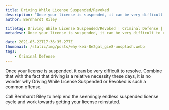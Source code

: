 ```yaml
---
title: Driving While License Suspended/Revoked
description: "Once your license is suspended, it can be very difficult to resolve. "
author: Bernhardt Riley

titletag: Driving While License Suspended/Revoked | Criminal Defense | Bernhardt Riley
metadesc: Once your license is suspended, it can be very difficult to resolve.

date: 2021-05-22T17:36:35.277Z
thumbnail: /static/img/posts/why-kei-8e2gal_gie8-unsplash.webp
tags:
    - Criminal Defense
---
```


<!--StartFragment-->

Once your license is suspended, it can be very difficult to resolve. Combine that with the fact that driving is a relative necessity these days, it is no wonder why Driving While License Suspended or
Revoked is such a common offense.

Call Bernhardt Riley to help end the seemingly endless suspended license cycle and work towards getting your license reinstated.

<!--EndFragment-->
